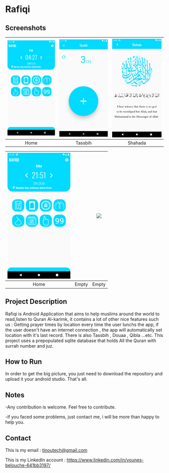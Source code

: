 # Rafiqi


## Screenshots

| <img src="1" width="200"/> | <img src="2" width="200"/> | <img src="3" width="200"/> | 
|:---:|:---:|:---:|
|Home|Tassbih|Shahada|


| <img src="4" width="200"/> | <img src="" width="200"/> | <img src="s" width="200"/> | 
|:---:|:---:|:---:|
|Home|Empty|Empty|


## Project Description

Rafiqi is Android Application that aims to help muslims around the world to read,listen to Quran Al-karimk, it contains a lot of other nice features such us : Getting prayer times by location every time the user lunchs the app, if 
the user doesn't have an internet connection , the app will automatically set location with it's last record. There is also Tassbih , Douaa , Qibla ...etc. 
This project uses a prepopulated sqlite database that holds All the Quran with surrah number and juz.

## How to Run 

In order to get the big picture, you just need to download the repository and upload it your android studio. That's all.

## Notes 

-Any contribution is welcome. Feel free to contribute.

-if you faced some problems, just contact me, i will be more than happy to help you.

## Contact

This is my email : tinoutech@gmail.com

This is my LinkedIn account : https://www.linkedin.com/in/younes-belouche-641bb3197/
